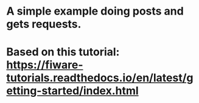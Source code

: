 # A simple example doing posts and gets requests.
# Based on this tutorial: https://fiware-tutorials.readthedocs.io/en/latest/getting-started/index.html
